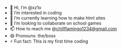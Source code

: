 - 👋 Hi, I’m @xz1o
- 👀 I’m interested in coding
- 🌱 I’m currently learning how to make html sites
- 💞️ I’m looking to collaborate on school games
- 📫 How to reach me @chillflamingo1234@gmail.com
- 😄 Pronouns: the/boss
- ⚡ Fun fact: This is my first time coding
